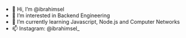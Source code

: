 - 👋 Hi, I’m @ibrahimsel
- 👀 I’m interested in Backend Engineering
- 🌱 I’m currently learning Javascript, Node.js and Computer Networks
- 📫 Instagram: @ibrahimsel_
